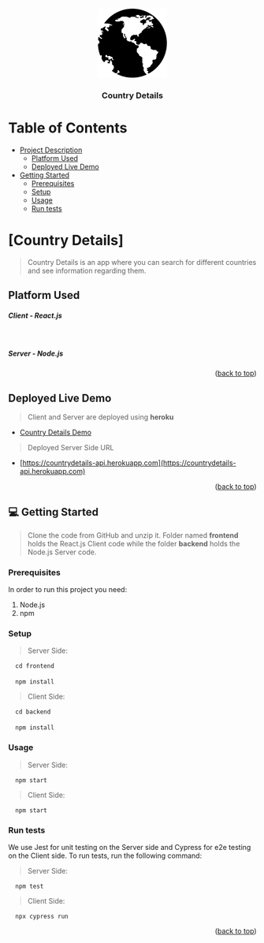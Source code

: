 <a name="readme-top"></a>

<div align="center">
  <img src="world-logo.png" alt="logo" width="140"  height="auto" />
  <br/>

  <h3><b>Country Details</b></h3>

</div>


# Table of Contents

- [Project Description](#project-description)
  - [Platform Used](#platform-used)
  - [Deployed Live Demo](#live-demo)
- [Getting Started](#getting-started)
  - [Prerequisites](#prerequisites)
  - [Setup](#setup)
  - [Usage](#usage)
  - [Run tests](#run-tests)

<!-- PROJECT DESCRIPTION -->

# [Country Details] <a name="project-description"></a>

> Country Details is an app where you can search for different countries and see information regarding them.


## Platform Used <a name="platform-used"></a>


<h5>Client - React.js</h5>
  <br />
<h5>Server - Node.js</h5>


<p align="right">(<a href="#readme-top">back to top</a>)</p>

<!-- LIVE DEMO -->

## Deployed Live Demo <a name="live-demo"></a>

> Client and Server are deployed using <b>heroku</b>

- [Country Details Demo](https://countrydetails-search.herokuapp.com)

> Deployed Server Side URL

- [https://countrydetails-api.herokuapp.com](https://countrydetails-api.herokuapp.com)

<p align="right">(<a href="#readme-top">back to top</a>)</p>

<!-- GETTING STARTED -->

## 💻 Getting Started <a name="getting-started"></a>

> Clone the code from GitHub and unzip it. Folder named <b>frontend</b> holds the React.js Client code while the folder <b>backend</b> holds the Node.js Server code.

### Prerequisites

In order to run this project you need:

<ol>
    <li>Node.js</li>
    <li>npm</li>
</ol>

### Setup

> Server Side:

```
  cd frontend

  npm install
```

> Client Side:

```
  cd backend

  npm install
```

### Usage

> Server Side:

```
  npm start
```

> Client Side:

```
  npm start
```

### Run tests

We use Jest for unit testing on the Server side and Cypress for e2e testing on the Client side. 
To run tests, run the following command:

> Server Side:

```
  npm test
```

> Client Side:

```
  npx cypress run
```


<p align="right">(<a href="#readme-top">back to top</a>)</p>